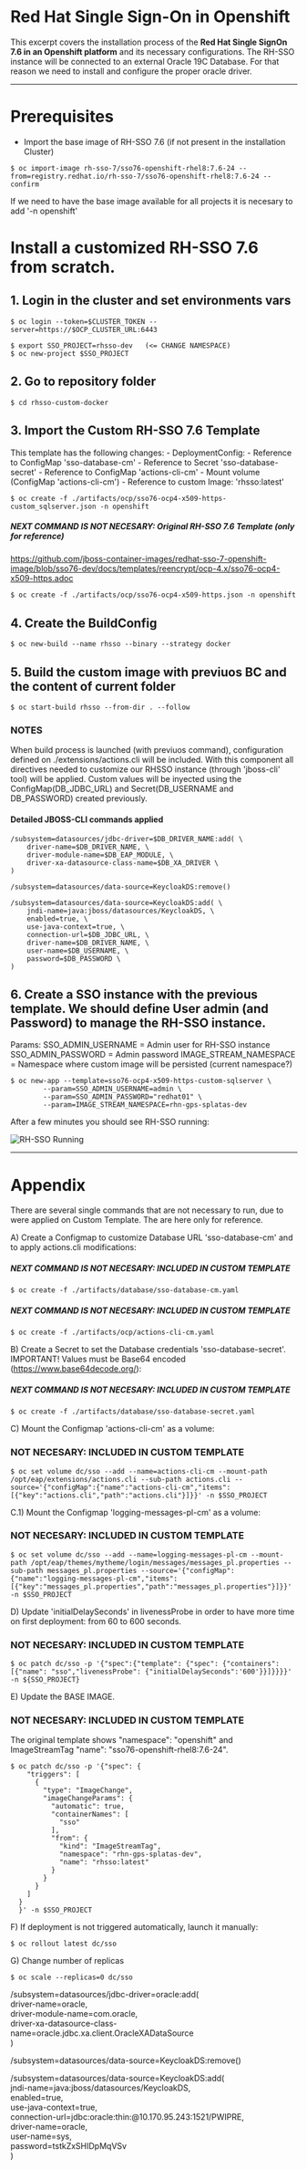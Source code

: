 # Red Hat Single Sign-On in Openshift 

This excerpt covers the installation process of the **Red Hat Single SignOn 7.6 in an Openshift platform** and its necessary configurations.
The RH-SSO instance will be connected to an external Oracle 19C Database. For that reason we need to install and configure the proper oracle driver.


--------------------------------------
# Prerequisites

- Import the base image of RH-SSO 7.6 (if not present in the installation Cluster)
```
$ oc import-image rh-sso-7/sso76-openshift-rhel8:7.6-24 --from=registry.redhat.io/rh-sso-7/sso76-openshift-rhel8:7.6-24 --confirm
```

If we need to have the base image available for all projects it is necesary to add '-n openshift'


# Install a customized RH-SSO 7.6 from scratch.

## 1. Login in the cluster and set environments vars

```
$ oc login --token=$CLUSTER_TOKEN --server=https://$OCP_CLUSTER_URL:6443
```

```
$ export SSO_PROJECT=rhsso-dev   (<= CHANGE NAMESPACE)
$ oc new-project $SSO_PROJECT
```

## 2. Go to repository folder
```
$ cd rhsso-custom-docker
```

## 3. Import the Custom RH-SSO 7.6 Template
  This template has the following changes:
    - DeploymentConfig: 
        - Reference to ConfigMap 'sso-database-cm'
        - Reference to Secret 'sso-database-secret'
        - Reference to ConfigMap 'actions-cli-cm'
        - Mount volume (ConfigMap 'actions-cli-cm')
        - Reference to custom Image: 'rhsso:latest'

```
$ oc create -f ./artifacts/ocp/sso76-ocp4-x509-https-custom_sqlserver.json -n openshift
```

  ##### NEXT COMMAND IS NOT NECESARY: Original RH-SSO 7.6  Template (only for reference) 
  https://github.com/jboss-container-images/redhat-sso-7-openshift-image/blob/sso76-dev/docs/templates/reencrypt/ocp-4.x/sso76-ocp4-x509-https.adoc
      
  ```
  $ oc create -f ./artifacts/ocp/sso76-ocp4-x509-https.json -n openshift
  ```

## 4. Create the BuildConfig
```
$ oc new-build --name rhsso --binary --strategy docker
```

## 5. Build the custom image with previuos BC and the content of current folder
```
$ oc start-build rhsso --from-dir . --follow
```

### NOTES 
When build process is launched (with previuos command), configuration defined on ./extensions/actions.cli will be included.
With this component all directives needed to customize our RHSSO instance (through 'jboss-cli' tool) will be applied. 
Custom values will be inyected using the ConfigMap(DB_JDBC_URL) and Secret(DB_USERNAME and DB_PASSWORD) created previously.


#### Detailed JBOSS-CLI commands applied
```
/subsystem=datasources/jdbc-driver=$DB_DRIVER_NAME:add( \
    driver-name=$DB_DRIVER_NAME, \
    driver-module-name=$DB_EAP_MODULE, \
    driver-xa-datasource-class-name=$DB_XA_DRIVER \
)

/subsystem=datasources/data-source=KeycloakDS:remove()
 
/subsystem=datasources/data-source=KeycloakDS:add( \
    jndi-name=java:jboss/datasources/KeycloakDS, \
    enabled=true, \
    use-java-context=true, \
    connection-url=$DB_JDBC_URL, \
    driver-name=$DB_DRIVER_NAME, \
    user-name=$DB_USERNAME, \
    password=$DB_PASSWORD \
)
```

## 6. Create a SSO instance with the previous template. We should define User admin (and Password) to manage the RH-SSO instance.

Params:
  SSO_ADMIN_USERNAME = Admin user for RH-SSO instance
  SSO_ADMIN_PASSWORD = Admin password
  IMAGE_STREAM_NAMESPACE = Namespace where custom image will be persisted (current namespace?)

  ```
  $ oc new-app --template=sso76-ocp4-x509-https-custom-sqlserver \
          --param=SSO_ADMIN_USERNAME=admin \
          --param=SSO_ADMIN_PASSWORD="redhat01" \
          --param=IMAGE_STREAM_NAMESPACE=rhn-gps-splatas-dev
  ```

After a few minutes you should see RH-SSO running:

![RH-SSO Running](./images/rhsso-running.png)

---

# Appendix

There are several single commands that are not necessary to run, due to were applied on Custom Template.
The are here only for reference.

A) Create a Configmap to customize Database URL 'sso-database-cm' and to apply actions.cli modifications:

  ##### NEXT COMMAND IS NOT NECESARY: INCLUDED IN CUSTOM TEMPLATE
  ```
  $ oc create -f ./artifacts/database/sso-database-cm.yaml
  ```

  ##### NEXT COMMAND IS NOT NECESARY: INCLUDED IN CUSTOM TEMPLATE
  ```
  $ oc create -f ./artifacts/ocp/actions-cli-cm.yaml 
  ```

B) Create a Secret to set the Database credentials 'sso-database-secret'.
   IMPORTANT!
   Values must be Base64 encoded (https://www.base64decode.org/): 
  
  ##### NEXT COMMAND IS NOT NECESARY: INCLUDED IN CUSTOM TEMPLATE
  ```
  $ oc create -f ./artifacts/database/sso-database-secret.yaml
  ```

C) Mount the Configmap 'actions-cli-cm' as a volume:

  ###  NOT NECESARY: INCLUDED IN CUSTOM TEMPLATE
  ```
  $ oc set volume dc/sso --add --name=actions-cli-cm --mount-path /opt/eap/extensions/actions.cli --sub-path actions.cli --source='{"configMap":{"name":"actions-cli-cm","items":[{"key":"actions.cli","path":"actions.cli"}]}}' -n $SSO_PROJECT
  ```


  C.1) Mount the Configmap 'logging-messages-pl-cm' as a volume:

  ###  NOT NECESARY: INCLUDED IN CUSTOM TEMPLATE

  ```
  $ oc set volume dc/sso --add --name=logging-messages-pl-cm --mount-path /opt/eap/themes/mytheme/login/messages/messages_pl.properties --sub-path messages_pl.properties --source='{"configMap":{"name":"logging-messages-pl-cm","items":[{"key":"messages_pl.properties","path":"messages_pl.properties"}]}}' -n $SSO_PROJECT
  ```

D) Update 'initialDelaySeconds' in livenessProbe in order to have more time on first deployment: from 60 to 600 seconds.

  ###  NOT NECESARY: INCLUDED IN CUSTOM TEMPLATE
  ```
  $ oc patch dc/sso -p '{"spec":{"template": {"spec": {"containers":[{"name": "sso","livenessProbe": {"initialDelaySeconds":'600'}}]}}}}' -n ${SSO_PROJECT}
  ```

E) Update the BASE IMAGE.

  ###  NOT NECESARY: INCLUDED IN CUSTOM TEMPLATE 
  The original template shows "namespace": "openshift" and ImageStreamTag "name": "sso76-openshift-rhel8:7.6-24".
  ```
  $ oc patch dc/sso -p '{"spec": {
      "triggers": [
        {
          "type": "ImageChange",
          "imageChangeParams": {
            "automatic": true,
            "containerNames": [
              "sso"
            ],
            "from": {
              "kind": "ImageStreamTag",
              "namespace": "rhn-gps-splatas-dev",
              "name": "rhsso:latest"
            }
          }
        }
      ]
    }
    }' -n $SSO_PROJECT
  ```

F) If deployment is not triggered automatically, launch it manually:
```
$ oc rollout latest dc/sso
```

G) Change number of replicas
```
$ oc scale --replicas=0 dc/sso
```




/subsystem=datasources/jdbc-driver=oracle:add( \
    driver-name=oracle, \
    driver-module-name=com.oracle, \
    driver-xa-datasource-class-name=oracle.jdbc.xa.client.OracleXADataSource \
)

/subsystem=datasources/data-source=KeycloakDS:remove()

 
/subsystem=datasources/data-source=KeycloakDS:add( \
    jndi-name=java:jboss/datasources/KeycloakDS, \
    enabled=true, \
    use-java-context=true, \
    connection-url=jdbc:oracle:thin:@10.170.95.243:1521/PWIPRE, \
    driver-name=oracle, \
    user-name=sys, \
    password=tstkZxSHIDpMqVSv \
)